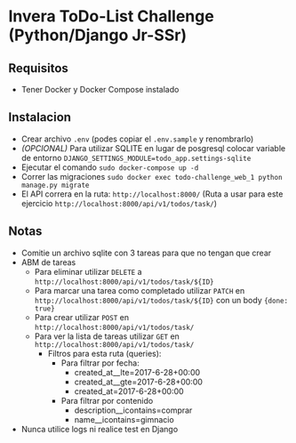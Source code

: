 # Invera ToDo-List Challenge (Python/Django Jr-SSr)

## Requisitos
- Tener Docker y Docker Compose instalado
## Instalacion
- Crear archivo `.env` (podes copiar el `.env.sample` y renombrarlo)
- *(OPCIONAL)* Para utilizar SQLITE en lugar de posgresql colocar variable de entorno `DJANGO_SETTINGS_MODULE=todo_app.settings-sqlite`
- Ejecutar el comando `sudo docker-compose up -d`
- Correr las migraciones `sudo docker exec todo-challenge_web_1 python manage.py migrate`
- El API correra en la ruta: `http://localhost:8000/` (Ruta a usar para este ejercicio `http://localhost:8000/api/v1/todos/task/`)

## Notas
- Comitie un archivo sqlite con 3 tareas para que no tengan que crear
- ABM de tareas
  - Para eliminar utilizar `DELETE` a `http://localhost:8000/api/v1/todos/task/${ID}`
  - Para marcar una tarea como completado utilizar `PATCH` en `http://localhost:8000/api/v1/todos/task/${ID}` con un body `{done: true}`
  - Para crear utilizar `POST` en `http://localhost:8000/api/v1/todos/task/`
  - Para ver la lista de tareas utilizar `GET` en `http://localhost:8000/api/v1/todos/task/`
    - Filtros para esta ruta (queries):
      - Para filtrar por fecha:
        - created_at__lte=2017-6-28+00:00
        - created_at__gte=2017-6-28+00:00
        - created_at=2017-6-28+00:00
      - Para filtrar por contenido
        - description__icontains=comprar
        - name__icontains=gimnacio
- Nunca utilice logs ni realice test en Django